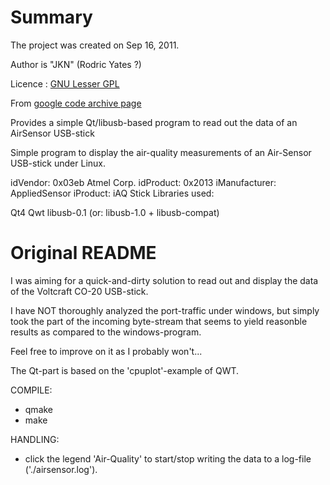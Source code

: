 # Summary 

The project was created on Sep 16, 2011.

Author is "JKN" (Rodric Yates ?)

Licence : [GNU Lesser GPL](http://www.gnu.org/licenses/lgpl.html)

From [google code archive page](https://code.google.com/archive/p/airsensor-linux-usb/)

Provides a simple Qt/libusb-based program to read out the data of an AirSensor USB-stick

Simple program to display the air-quality measurements of an Air-Sensor USB-stick under Linux.

idVendor: 0x03eb Atmel Corp.
idProduct: 0x2013
iManufacturer: AppliedSensor
iProduct: iAQ Stick
Libraries used:

Qt4
Qwt
libusb-0.1 (or: libusb-1.0 + libusb-compat)


# Original README

I was aiming for a quick-and-dirty solution to read out and display
the data of the Voltcraft CO-20 USB-stick.

I have NOT thoroughly analyzed the port-traffic under windows,
but simply took the part of the incoming byte-stream that seems
to yield reasonble results as compared to the windows-program.

Feel free to improve on it as I probably won't...

The Qt-part is based on the 'cpuplot'-example of QWT.

COMPILE:

 + qmake
 + make

HANDLING:

 + click the legend 'Air-Quality' to start/stop writing the data
   to a log-file ('./airsensor.log').

